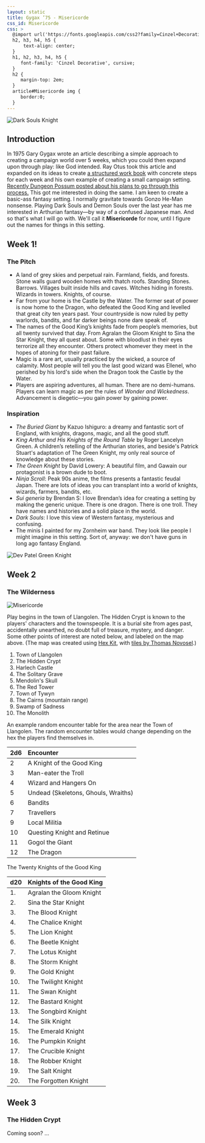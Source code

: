```yaml
---
layout: static
title: Gygax ’75 - Misericorde
css_id: Misericorde
css: > 
  @import url('https://fonts.googleapis.com/css2?family=Cinzel+Decorative&display=swap');
  h2, h3, h4, h5 { 
      text-align: center;
  }
  h1, h2, h3, h4, h5 { 
     font-family: 'Cinzel Decorative', cursive;
  }
  h2 {
     margin-top: 2em;
  }
  article#Misericorde img {
     border:0;
  }
---
```


![Dark Souls Knight](/assets/img/dark-souls-knight.png)

## Introduction

In 1975 Gary Gygax wrote an article describing a simple approach to creating a campaign world over 5 weeks, which you could then expand upon through play: like God intended. Ray Otus took this article and expanded on its ideas to create [a structured work book][gygax75] with concrete steps for each week and his own example of creating a small campaign setting. [Recently Dungeon Possum posted about his plans to go through this process.][dp75] This got me interested in doing the same. I am keen to create a basic-ass fantasy setting. I normally gravitate towards Gonzo He-Man nonsense. Playing Dark Souls and Demon Souls over the last year has me interested in Arthurian fantasy—by way of a confused Japanese man. And so that's what I will go with. We'll call it **Misericorde** for now, until I figure out the names for things in this setting.

## Week 1!

### The Pitch

- A land of grey skies and perpetual rain. Farmland, fields, and forests. Stone walls guard wooden homes with thatch roofs. Standing Stones. Barrows. Villages built inside hills and caves. Witches hiding in forests. Wizards in towers. Knights, of course.
- Far from your home is the Castle by the Water. The former seat of power is now home to the Dragon, who defeated the Good King and levelled that great city ten years past. Your countryside is now ruled by petty warlords, bandits, and far darker beings none dare speak of.
- The names of the Good King’s knights fade from people’s memories, but all twenty survived that day. From Agralan the Gloom Knight to Sina the Star Knight, they all quest about. Some with bloodlust in their eyes terrorize all they encounter. Others protect whomever they meet in the hopes of atoning for their past failure. 
- Magic is a rare art, usually practiced by the wicked, a source of calamity. Most people will tell you the last good wizard was Ellenel, who perished by his lord's side when the Dragon took the Castle by the Water.
- Players are aspiring adventures, all human. There are no demi-humans. Players can learn magic as per the rules of *Wonder and Wickedness*. Advancement is diegetic—you gain power by gaining power. 

### Inspiration

- *The Buried Giant* by Kazuo Ishiguro: a dreamy and fantastic sort of England, with knights, dragons, magic, and all the good stuff. 
- *King Arthur and His Knights of the Round Table* by Roger Lancelyn Green. A children’s retelling of the Arthurian stories, and beside's Patrick Stuart's adaptation of The Green Knight, my only real source of knowledge about these stories.
- *The Green Knight* by David Lowery: A beautiful film, and Gawain our protagonist is a brown dude to boot.
- *Ninja Scroll*: Peak 90s anime, the films presents a fantastic feudal Japan. There are lots of ideas you can transplant into a world of knights, wizards, farmers, bandits, etc.
- *Sui generia* by Brendan S: I love Brendan’s idea for creating a setting by making the generic unique. There is one dragon. There is one troll. They have names and histories and a solid place in the world.
- *Dark Souls*: I love this view of Western fantasy, mysterious and confusing.
- The minis I painted for my Zornheim war band. They look like people I might imagine in this setting. Sort of, anyway: we don't have guns in long ago fantasy England.

![Dev Patel Green Knight](/assets/img/dev-patel-green-knight.jpg)

## Week 2 

### The Wilderness

![Misericorde](/assets/img/misericorde.png)

Play begins in the town of Llangolen. The Hidden Crypt is known to the players' characters and the townspeople. It is a burial site from ages past, accidentally unearthed, no doubt full of treasure, mystery, and danger. Some other points of interest are noted below, and labeled on the map above. (The map was created using [Hex Kit][hexkit], with [tiles by Thomas Novosel][tn].)

1. Town of Llangolen
2. The Hidden Crypt
3. Harlech Castle
4. The Solitary Grave
5. Mendolin's Skull
6. The Red Tower
7. Town of Tywyn
8. The Cairns (mountain range)
9. Swamp of Sadness
10. The Monolith

An example random encounter table for the area near the Town of Llangolen. The random encounter tables would change depending on the hex the players find themselves in.

| 2d6 | Encounter
|:----|:-------------------------
|   2 | A Knight of the Good King
|   3 | Man-eater the Troll
|   4 | Wizard and Hangers On
|   5 | Undead (Skeletons, Ghouls, Wraiths)
|   6 | Bandits
|   7 | Travellers
|   9 | Local Militia
|  10 | Questing Knight and Retinue
|  11 | Gogol the Giant
|  12 | The Dragon

The Twenty Knights of the Good King

| d20 | Knights of the Good King
|:----|:-------------------------
| 1.  | Agralan the Gloom Knight
| 2.  | Sina the Star Knight
| 3.  | The Blood Knight
| 4.  | The Chalice Knight
| 5.  | The Lion Knight
| 6.  | The Beetle Knight
| 7.  | The Lotus Knight
| 8.  | The Storm Knight
| 9.  | The Gold Knight
| 10. | The Twilight Knight
| 11. | The Swan Knight
| 12. | The Bastard Knight
| 13. | The Songbird Knight
| 14. | The Silk Knight
| 15. | The Emerald Knight
| 16. | The Pumpkin Knight
| 17. | The Crucible Knight
| 18. | The Robber Knight
| 19. | The Salt Knight
| 20. | The Forgotten Knight

## Week 3

### The Hidden Crypt

Coming soon? ...



[gygax75]: https://rayotus.itch.io/gygax75
[dp75]: https://dungeonsandpossums.com/2022/02/gygax-75/
[tn]: https://thomasnovosel.itch.io/strangetiles
[hexkit]: https://cone.itch.io/hex-kit